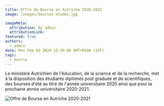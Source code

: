 ```yaml
---
title: Offre de Bourse en Autriche 2020-2021
image: /images/bourses-etudes.jpg

imageMeta:
  attribution: By admin
  attributionLink:
featured: true
authors:
  - admin
date: Mon Feb 03 2020 15:50:00 GMT+0100 (IST)
tags:
  - bourse
---
```

Le ministère Autrichien de l'éducation, de la science et de la recherche, met à la disposition des étudiants diplômés post graduée et de scientifiques, des bourses d'été au titre de l'année universitaire 2020 ainsi que pour la prochaine année universitaire 2020-2021.

![Offre de Bourse en Autriche 2020-2021](/images/bourses-autriche-2020-2021.jpg)
